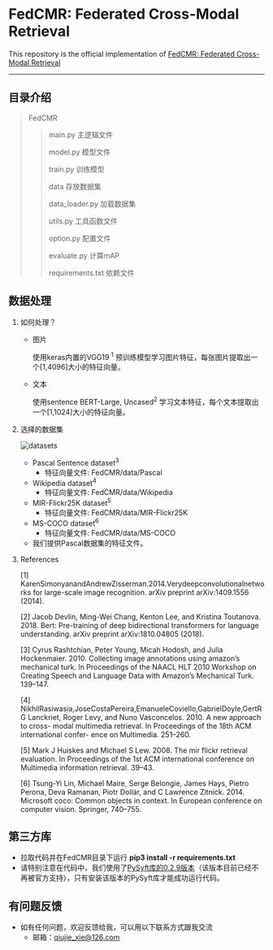 # FedCMR: Federated Cross-Modal Retrieval  

This repository is the official implementation of [FedCMR: Federated Cross-Modal Retrieval](https://dl.acm.org/doi/10.1145/3404835.3462989)

***

## 目录介绍

> FedCMR
>
> > main.py 主逻辑文件
> >
> > model.py 模型文件
> >
> > train.py 训练模型
> >
> > data 存放数据集
> >
> > data_loader.py 加载数据集
> >
> > utils.py 工具函数文件
> >
> > option.py 配置文件
> >
> > evaluate.py 计算mAP
> >
> > requirements.txt 依赖文件

## 数据处理

1. 如何处理？

   * 图片

     使用keras内置的VGG19 <sup>1</sup> 预训练模型学习图片特征，每张图片提取出一个[1,4096]大小的特征向量。

   * 文本

     使用sentence BERT-Large, Uncased<sup>2</sup> 学习文本特征，每个文本提取出一个[1,1024]大小的特征向量。

2. 选择的数据集

   ![datasets](https://i.loli.net/2021/07/11/IWSdYeHjLzqZoiM.png)

   + Pascal Sentence dataset<sup>3</sup> 
     - 特征向量文件: FedCMR/data/Pascal
   + Wikipedia dataset<sup>4</sup>
     - 特征向量文件: FedCMR/data/Wikipedia
   + MIR-Flickr25K dataset<sup>5</sup>
     - 特征向量文件: FedCMR/data/MIR-Flickr25K
   + MS-COCO dataset<sup>6</sup>
     - 特征向量文件: FedCMR/data/MS-COCO
   + 我们提供Pascal数据集的特征文件。

3. References

   [1] KarenSimonyanandAndrewZisserman.2014.Verydeepconvolutionalnetworks for large-scale image recognition. arXiv preprint arXiv:1409.1556 (2014).

   [2] Jacob Devlin, Ming-Wei Chang, Kenton Lee, and Kristina Toutanova. 2018. Bert: Pre-training of deep bidirectional transformers for language understanding. arXiv preprint arXiv:1810.04805 (2018).

   [3] Cyrus Rashtchian, Peter Young, Micah Hodosh, and Julia Hockenmaier. 2010. Collecting image annotations using amazon’s mechanical turk. In Proceedings of the NAACL HLT 2010 Workshop on Creating Speech and Language Data with Amazon’s Mechanical Turk. 139–147.

   [4] NikhilRasiwasia,JoseCostaPereira,EmanueleCoviello,GabrielDoyle,GertRG Lanckriet, Roger Levy, and Nuno Vasconcelos. 2010. A new approach to cross- modal multimedia retrieval. In Proceedings of the 18th ACM international confer- ence on Multimedia. 251–260.

   [5] Mark J Huiskes and Michael S Lew. 2008. The mir flickr retrieval evaluation. In Proceedings of the 1st ACM international conference on Multimedia information retrieval. 39–43.

   [6] Tsung-Yi Lin, Michael Maire, Serge Belongie, James Hays, Pietro Perona, Deva Ramanan, Piotr Dollár, and C Lawrence Zitnick. 2014. Microsoft coco: Common objects in context. In European conference on computer vision. Springer, 740–755.

## 第三方库

* 拉取代码并在FedCMR目录下运行 **pip3 install -r requirements.txt**
* 请特别注意在代码中，我们使用了[PySyft库的0.2.9版本](https://github.com/OpenMined/PySyft/tree/PySyft/syft_0.2.x)（该版本目前已经不再被官方支持），只有安装该版本的PySyft库才能成功运行代码。

## 有问题反馈

* 如有任何问题，欢迎反馈给我，可以用以下联系方式跟我交流
  * 邮箱：<qiujie_xie@126.com>


